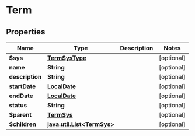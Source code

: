 
# Term

## Properties
Name | Type | Description | Notes
------------ | ------------- | ------------- | -------------
**$sys** | [**TermSysType**](TermSysType.md) |  |  [optional]
**name** | **String** |  |  [optional]
**description** | **String** |  |  [optional]
**startDate** | [**LocalDate**](LocalDate.md) |  |  [optional]
**endDate** | [**LocalDate**](LocalDate.md) |  |  [optional]
**status** | **String** |  |  [optional]
**$parent** | [**TermSys**](TermSys.md) |  |  [optional]
**$children** | [**java.util.List&lt;TermSys&gt;**](TermSys.md) |  |  [optional]



